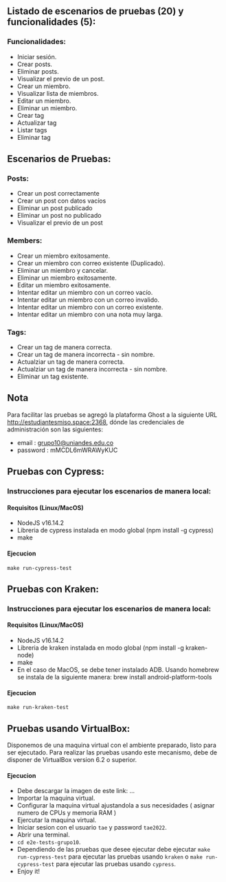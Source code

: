 ## Listado de escenarios de pruebas (20) y funcionalidades (5):
### Funcionalidades:
* Iniciar sesión.
* Crear posts.
* Eliminar posts.
* Visualizar el previo de un post.
* Crear un miembro.
* Visualizar lista de miembros.
* Editar un miembro.
* Eliminar un miembro.
* Crear tag
* Actualizar tag
* Listar tags
* Eliminar tag

## Escenarios de Pruebas:
### Posts:
* Crear un post correctamente
* Crear un post con datos vacíos
* Eliminar un post publicado
* Eliminar un post no publicado
* Visualizar el previo de un post

### Members:
* Crear un miembro exitosamente.
* Crear un miembro con correo existente (Duplicado).
* Eliminar un miembro y cancelar.
* Eliminar un miembro exitosamente.
* Editar un miembro exitosamente.
* Intentar editar un miembro con un correo vacío.
* Intentar editar un miembro con un correo invalido.
* Intentar editar un miembro con un correo existente.
* Intentar editar un miembro con una nota muy larga.

### Tags:
* Crear un tag de manera correcta.
* Crear un tag de manera incorrecta - sin nombre.
* Actualziar un tag de manera correcta.
* Actualziar un tag de manera incorrecta - sin nombre.
* Eliminar un tag existente.

## Nota
Para facilitar las pruebas se agregó la plataforma Ghost a la siguiente URL http://estudiantesmiso.space:2368, dónde las credenciales de administración son las siguientes: 
- email : grupo10@uniandes.edu.co
- password : mMCDL6mWRAWyKUC

## Pruebas con Cypress:
### Instrucciones para ejecutar los escenarios de manera local:
#### Requisitos (Linux/MacOS)
- NodeJS v16.14.2
- Libreria de cypress instalada en modo global (npm install -g cypress)
- make
#### Ejecucion
`make run-cypress-test`


## Pruebas con Kraken:
### Instrucciones para ejecutar los escenarios de manera local:
#### Requisitos (Linux/MacOS)
- NodeJS v16.14.2
- Libreria de kraken instalada en modo global (npm install -g kraken-node)
- make
- En el caso de MacOS, se debe tener instalado ADB. Usando homebrew se instala de la siguiente manera: brew install android-platform-tools

#### Ejecucion
`make run-kraken-test`

## Pruebas usando VirtualBox:
Disponemos de una maquina virtual con el ambiente preparado, listo para ser ejecutado.
Para realizar las pruebas usando este mecanismo, debe de disponer de VirtualBox version 6.2 o superior.

#### Ejecucion
- Debe descargar la imagen de este link: ...
- Importar la maquina virtual.
- Configurar la maquina virtual ajustandola a sus necesidades ( asignar numero de CPUs y memoria RAM )
- Ejercutar la maquina virtual.
- Iniciar sesion con el usuario `tae` y password `tae2022`.
- Abrir una terminal.
- `cd e2e-tests-grupo10`.
- Dependiendo de las pruebas que desee ejecutar debe ejecutar `make run-cypress-test` para ejecutar las pruebas usando `kraken` o `make run-cypress-test` para ejecutar las pruebas usando `cypress`.
- Enjoy it!



